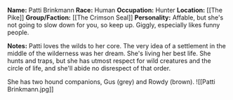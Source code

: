 **Name:** Patti Brinkmann
**Race:** Human
**Occupation:** Hunter
**Location:** [[The Pike]]
**Group/Faction:**  [[The Crimson Seal]]
**Personality:**  Affable, but she's not going to slow down for you, so keep up. Giggly, especially likes funny people.

**Notes:** Patti loves the wilds to her core. The very idea of a settlement in the middle of the wilderness was her dream. She's living her best life. She hunts and traps, but she has utmost respect for wild creatures and the circle of life, and she'll abide no disrespect of that order.

She has two hound companions, Gus (grey) and Rowdy (brown).
![[Patti Brinkmann.jpg]]
